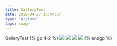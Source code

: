 ```yaml
---
title: GalleryTest
date: 2016-04-27 15:47:37
type: "picture"
tags: image
---
```

GalleryTest
{% gp 4-2 %}
![](/images/menu-restaurant-vintage-tab.jpg)
![](/images/esWWGbF.jpg)
![](/images/ZCogT10.jpg)
![](/images/24hrPQn.jpg)
{% endgp %}
